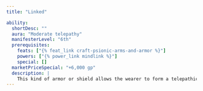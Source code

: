 ```yaml
---
title: "Linked"

ability:
  shortDesc: ""
  aura: "Moderate telepathy"
  manifesterLevel: "6th"
  prerequisites:
    feats: ["{% feat_link craft-psionic-arms-and-armor %}"]
    powers: ["{% power_link mindlink %}"]
    special: []
  marketPriceSpecial: "+6,000 gp"
  description: |
    This kind of armor or shield allows the wearer to form a telepathic bond with other wearers of linked armor or shields within 10 miles. This ability is otherwise similar to the {% power_link mindlink %} power.
---
```

